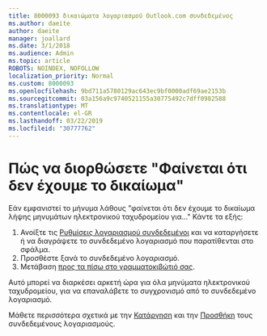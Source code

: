 ```yaml
---
title: 8000093 δικαιώματα λογαριασμού Outlook.com συνδεδεμένος
ms.author: daeite
author: daeite
manager: joallard
ms.date: 3/1/2018
ms.audience: Admin
ms.topic: article
ROBOTS: NOINDEX, NOFOLLOW
localization_priority: Normal
ms.custom: 8000093
ms.openlocfilehash: 9bd711a5780129ac643ec9bf0000adf69ae2153b
ms.sourcegitcommit: 03a156a9c9740521155a30775492c7dff0982588
ms.translationtype: MT
ms.contentlocale: el-GR
ms.lasthandoff: 03/22/2019
ms.locfileid: "30777762"
---
```

# <a name="how-to-fix-it-looks-like-we-dont-have-permission"></a>Πώς να διορθώσετε "Φαίνεται ότι δεν έχουμε το δικαίωμα"

Εάν εμφανιστεί το μήνυμα λάθους "φαίνεται ότι δεν έχουμε το δικαίωμα λήψης μηνυμάτων ηλεκτρονικού ταχυδρομείου για..." Κάντε τα εξής:

1. Ανοίξτε τις [Ρυθμίσεις λογαριασμού συνδεδεμένοι](https://outlook.live.com/mail/options/mail/accounts) και να καταργήσετε ή να διαγράψετε το συνδεδεμένο λογαριασμό που παρατίθενται στο σφάλμα. 
2. Προσθέστε ξανά το συνδεδεμένο λογαριασμό.
3. Μετάβαση [προς τα πίσω στο γραμματοκιβώτιό σας](https://outlook.live.com/mail/inbox).

Αυτό μπορεί να διαρκέσει αρκετή ώρα για όλα μηνύματα ηλεκτρονικού ταχυδρομείου, για να επαναλάβετε το συγχρονισμό από το συνδεδεμένο λογαριασμό.

Μάθετε περισσότερα σχετικά με την [Κατάργηση](https://support.office.com/article/0b9a6b95-ff1b-46c1-bf60-d6b3b82c5ac8) και την [Προσθήκη](https://support.office.com/article/c5224df4-5885-4e79-91ba-523aa743f0ba) τους συνδεδεμένους λογαριασμούς.
